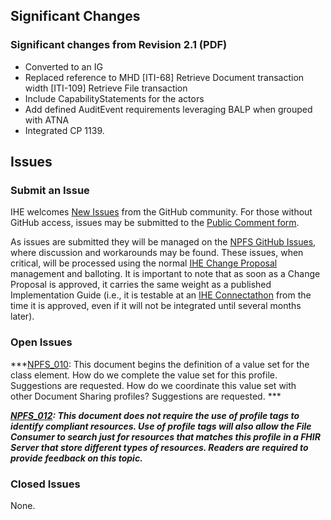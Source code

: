 ## Significant Changes

### Significant changes from Revision 2.1 (PDF)

- Converted to an IG
- Replaced reference to MHD [ITI-68] Retrieve Document transaction width [ITI-109] Retrieve File transaction 
- Include CapabilityStatements for the actors
- Add defined AuditEvent requirements leveraging BALP when grouped with ATNA
- Integrated CP 1139.

## Issues

### Submit an Issue

IHE welcomes [New Issues](https://github.com/IHE/ITI.NPFS/issues/new/choose) from the GitHub community. 
For those without GitHub access, issues may be submitted to the [Public Comment form](https://www.ihe.net/resources/public_comment/).

As issues are submitted they will be managed on the [NPFS GitHub Issues](https://github.com/IHE/ITI.NPFS/issues), where discussion and workarounds may be found. These issues, when critical, will be processed using the normal [IHE Change Proposal](https://wiki.ihe.net/index.php/Category:CPs) management and balloting. 
It is important to note that as soon as a Change Proposal is approved, it carries the same weight as a published Implementation Guide (i.e., it is testable at an [IHE Connectathon](https://www.ihe.net/participate/connectathon/) from the time it is approved, even if it will not be integrated until several months later).

### Open Issues

***[NPFS_010](https://github.com/IHE/ITI.NPFS/issues/5): This document begins the definition of a value set for the
class element. How do we complete the value set for this profile.
Suggestions are requested. How do we coordinate this value set with
other Document Sharing profiles? Suggestions are requested. ***

***[NPFS_012](https://github.com/IHE/ITI.NPFS/issues/6): This document does not require the use of profile tags to
identify compliant resources. Use of profile tags will also allow the
File Consumer to search just for resources that matches this profile in
a FHIR Server that store different types of resources. Readers are
required to provide feedback on this topic.***

### Closed Issues

None.